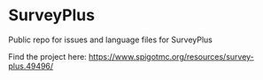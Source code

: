 # SurveyPlus
Public repo for issues and language files for SurveyPlus

Find the project here: https://www.spigotmc.org/resources/survey-plus.49496/
